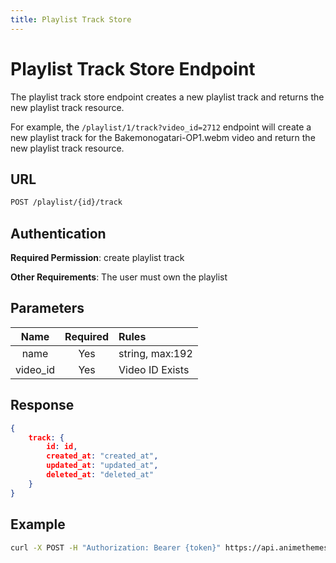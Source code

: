 ```yaml
---
title: Playlist Track Store
---
```


# Playlist Track Store Endpoint

The playlist track store endpoint creates a new playlist track and returns the new playlist track resource.

For example, the `/playlist/1/track?video_id=2712` endpoint will create a new playlist track for the Bakemonogatari-OP1.webm video and return the new playlist track resource.

## URL

```sh
POST /playlist/{id}/track
```

## Authentication

**Required Permission**: create playlist track

**Other Requirements**: The user must own the playlist

## Parameters

| Name       | Required | Rules           |
| :--------: | :------: | :-------------- |
| name       | Yes      | string, max:192 |
| video_id   | Yes      | Video ID Exists |

## Response

```json
{
    track: {
        id: id,
        created_at: "created_at",
        updated_at: "updated_at",
        deleted_at: "deleted_at"
    }
}
```

## Example

```bash
curl -X POST -H "Authorization: Bearer {token}" https://api.animethemes.moe/playlist/1/track
```
